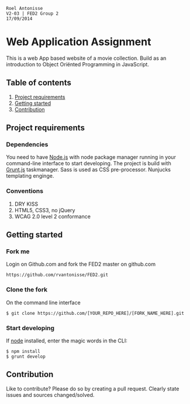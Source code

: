 	Roel Antonisse
	V2-03 | FED2 Group 2
	17/09/2014

# Web Application Assignment

This is a web App based website of a movie collection. Build as an introduction to Object Oriënted Programming in JavaScript.

## Table of contents

1. [Project requirements](#project-requirements)
2. [Getting started](#getting-started)
3. [Contribution](#contribution)


## Project requirements

### Dependencies

You need to have [Node.js](http://nodejs.org/) with node package manager running in your command-line interface to start developing.
The project is build with [Grunt.js](http://gruntjs.com/getting-started) taskmanager. Sass is used as CSS pre-processor. Nunjucks templating enginge.

### Conventions

1. DRY KISS
2. HTML5, CSS3, no jQuery
3. WCAG 2.0 level 2 conformance

## Getting started

### Fork me

Login on Github.com and fork the FED2 master on github.com

	https://github.com/rvantonisse/FED2.git

### Clone the fork

On the command line interface

	$ git clone https://github.com/[YOUR_REPO_HERE]/[FORK_NAME_HERE].git

### Start developing

If [node](#dependencies) installed, enter the magic words in the CLI:

	$ npm install
	$ grunt develop

## Contribution

Like to contribute? Please do so by creating a pull request.
Clearly state issues and sources changed/solved.


